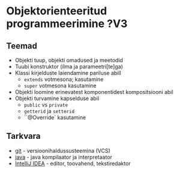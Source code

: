# Objektorienteeritud programmeerimine ?V3
## Teemad
* Objekti tuup, objekti omadused ja meetodid
* Tuubi konstruktor (ilma ja parameetri[te]ga)
* Klassi kirjelduste laiendamine pariluse abill
    * `extends` votmesona; kasutamine
    * `super` votmesona kasutamine
* Objekti loomine erinevatest komponentidest kompositsiooni abil
* Objekti turvamine kapselduse abil
    * `public` vs `private`
    * `getterid` ja `setterid`
    * ``@Override` kasutamine

## Tarkvara
* [git](https://git-scm.com/download/win) - versioonihaldussusteemina (VCS)
* [java](https://www.oracle.com/technetwork/java/javase/downloads/index.html) - java kompilaator ja interpretaator
* [IntelliJ IDEA](https://www.jetbrains.com/idea/?fromMenu) - editor, toovahend, tekstiredaktor


